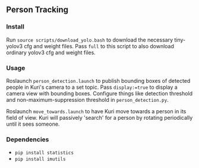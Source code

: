 ## Person Tracking

### Install

Run `source scripts/download_yolo.bash` to download the necessary tiny-yolov3 cfg and weight files. Pass `full` to this script to also download ordinary yolov3 cfg and weight files.


### Usage

Roslaunch `person_detection.launch` to publish bounding boxes of detected people in Kuri's camera to a set topic. Pass `display:=true` to display a camera view with bounding boxes.
Configure things like detection threshold and non-maximum-suppression threshold in `person_detection.py`.


Roslaunch `move_towards.launch` to have Kuri move towards a person in its field of view. Kuri will passively 'search' for a person by rotating periodically until it sees someone.

### Dependencies
- `pip install statistics`
- `pip install imutils`
